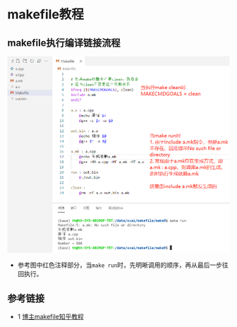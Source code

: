# makefile教程

## makefile执行编译链接流程
![](doc/images/makefile_easy.png)
* 参考图中红色注释部分，当`make run`时，先明晰调用的顺序，再从最后一步往回执行。

## 参考链接
* 1 [博主makefile知乎教程](https://zhuanlan.zhihu.com/p/396448133)
